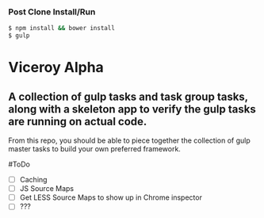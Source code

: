 ### Post Clone Install/Run

```sh
$ npm install && bower install
$ gulp
```

# Viceroy Alpha
## A collection of gulp tasks and task group tasks, along with a skeleton app to verify the gulp tasks are running on actual code.

From this repo, you should be able to piece together the collection of gulp master tasks to build your own preferred framework.

#ToDo

- [ ] Caching
- [ ] JS Source Maps
- [ ] Get LESS Source Maps to show up in Chrome inspector
- [ ] ???
